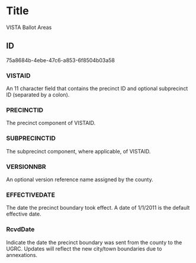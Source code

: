 # Title

VISTA Ballot Areas

## ID

75a8684b-4ebe-47c6-a853-6f8504b03a58

### VISTAID

An 11 character field that contains the precinct ID and optional subprecinct ID (separated by a colon).

### PRECINCTID

The precinct component of VISTAID.

### SUBPRECINCTID

The subprecinct component, where applicable, of VISTAID.

### VERSIONNBR

An optional version reference name assigned by the county.

### EFFECTIVEDATE

The date the precinct boundary took effect. A date of 1/1/2011 is the default effective date.

### RcvdDate

Indicate the date the precinct boundary was sent from the county to the UGRC. Updates will reflect the new city/town boundaries due to annexations.

